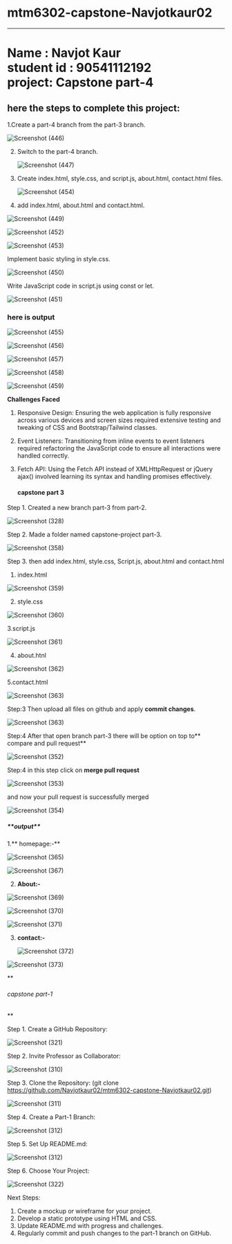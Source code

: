 # mtm6302-capstone-Navjotkaur02
 <hr><h1>Name : Navjot Kaur<br>student id : 90541112192<br>project: Capstone part-4 </h1> 

<h2>here the steps to complete this project:</h2> 

 1.Create a part-4 branch from the part-3 branch.

 ![Screenshot (446)](https://github.com/user-attachments/assets/fd755f6f-dea4-4565-bff8-1094d1997675)

2. Switch to the part-4 branch.
   
   ![Screenshot (447)](https://github.com/user-attachments/assets/0e0083a7-c2b2-4e99-a7fc-befd616ab344)

4. Create index.html, style.css, and script.js, about.html, contact.html files.

   ![Screenshot (454)](https://github.com/user-attachments/assets/9e501262-6176-42d4-bea5-73ec5974fa4c)

 5. add index.html, about.html and contact.html.
    
   ![Screenshot (449)](https://github.com/user-attachments/assets/64170486-4466-4e22-99a6-45a9b692f9b6)

   ![Screenshot (452)](https://github.com/user-attachments/assets/d3871024-ad7e-48ed-93e1-308f70bcde7b)

![Screenshot (453)](https://github.com/user-attachments/assets/3951eb7b-14c7-4b41-8256-a02474a51363)


Implement basic styling in style.css.

![Screenshot (450)](https://github.com/user-attachments/assets/56c51a41-e251-4c97-b981-1cc63766284d)

Write JavaScript code in script.js using const or let.

![Screenshot (451)](https://github.com/user-attachments/assets/67aaae31-49f4-4c03-8953-52b3a1103995)

<h3>here is output</h3>

![Screenshot (455)](https://github.com/user-attachments/assets/6b6b1589-56f3-4b3c-9840-981f5fdfd585)

![Screenshot (456)](https://github.com/user-attachments/assets/a37ccf63-bf87-468a-9afd-de2fd208b8e1)

![Screenshot (457)](https://github.com/user-attachments/assets/224e6026-9e54-40ed-ada5-2e9019cce5b6)

![Screenshot (458)](https://github.com/user-attachments/assets/9ccefcf1-2166-43a5-8e08-f3e82a8cf089)

![Screenshot (459)](https://github.com/user-attachments/assets/078071d0-6176-41ff-8162-c23800df8946)

**Challenges Faced**

1. Responsive Design:
Ensuring the web application is fully responsive across various devices and screen sizes required extensive testing and tweaking of CSS and Bootstrap/Tailwind classes.

2. Event Listeners:
Transitioning from inline events to event listeners required refactoring the JavaScript code to ensure all interactions were handled correctly.

3. Fetch API:
Using the Fetch API instead of XMLHttpRequest or jQuery ajax() involved learning its syntax and handling promises effectively.
 
 
   <h4>capstone part 3</h4>

 Step 1. Created a new branch part-3 from part-2.

![Screenshot (328)](https://github.com/Navjotkaur02/mtm6302-capstone-Navjotkaur02/assets/134635232/7da4f910-2c76-44a0-8320-1fe232e7fbb3)

Step 2. Made a folder named capstone-project part-3.

![Screenshot (358)](https://github.com/Navjotkaur02/mtm6302-capstone-Navjotkaur02/assets/134635232/98491806-fbe1-45cd-82eb-c279873c03c0)

Step 3. then add index.html, style.css, Script.js, about.html and contact.html 

1. index.html
   
![Screenshot (359)](https://github.com/Navjotkaur02/mtm6302-capstone-Navjotkaur02/assets/134635232/8509642a-8257-4b97-b529-3cabe222a3f6)

2. style.css

 ![Screenshot (360)](https://github.com/Navjotkaur02/mtm6302-capstone-Navjotkaur02/assets/134635232/cb663223-fc6d-4331-8aa0-78c4714400a5)

3.script.js

![Screenshot (361)](https://github.com/Navjotkaur02/mtm6302-capstone-Navjotkaur02/assets/134635232/645f1d60-6375-46b0-860c-862f46323566)

4. about.htnl

![Screenshot (362)](https://github.com/Navjotkaur02/mtm6302-capstone-Navjotkaur02/assets/134635232/fd1735a0-89be-4ce3-95aa-2b35f5c686c7)


5.contact.html 
 
 ![Screenshot (363)](https://github.com/Navjotkaur02/mtm6302-capstone-Navjotkaur02/assets/134635232/6065fa5a-8685-4e66-8dbe-464a18633346)

Step:3 Then upload all files on github and apply **commit changes**.

![Screenshot (363)](https://github.com/Navjotkaur02/mtm6302-capstone-Navjotkaur02/assets/134635232/965f7b43-6f66-4122-8b80-590acd63b9b1)


Step:4  After that open branch part-3 there will be option on top to** compare and pull request**

![Screenshot (352)](https://github.com/Navjotkaur02/mtm6302-capstone-Navjotkaur02/assets/134635232/d4fe4a27-640b-4e13-b38c-50631ea00612)

Step:4 in this step click on  **merge pull request**

![Screenshot (353)](https://github.com/Navjotkaur02/mtm6302-capstone-Navjotkaur02/assets/134635232/a5be21cd-bd3a-4e5c-b7c8-1f0868d4e7c9)

 and now your pull request is successfully merged 

 ![Screenshot (354)](https://github.com/Navjotkaur02/mtm6302-capstone-Navjotkaur02/assets/134635232/a40a8161-e2e3-4d60-be2e-ae32123c3232)

 <h5>**output**</h5>

1.** homepage:-**

![Screenshot (365)](https://github.com/user-attachments/assets/a8f45031-1db8-4759-9e02-a00083846bd6)

![Screenshot (367)](https://github.com/user-attachments/assets/108e4baf-942d-4ebf-b880-d7093cb20e07)

2. **About:-**

  ![Screenshot (369)](https://github.com/user-attachments/assets/2f673138-54fc-4a92-846b-c79cc13f53df)

![Screenshot (370)](https://github.com/user-attachments/assets/cd949ca3-35a6-4ae3-b315-8286db57b8b6)

![Screenshot (371)](https://github.com/user-attachments/assets/b67924da-f03d-47dc-b095-ed28cd49ed9f)

3. **contact:-**

   ![Screenshot (372)](https://github.com/user-attachments/assets/e5fbfdca-53cc-4d42-a1e9-70e15f1e4cb4)

![Screenshot (373)](https://github.com/user-attachments/assets/fa021b7f-9f89-4c88-85fc-a9aa759d0e39)


**<h6>capstone part-1</h6> **

 Step 1. Create a GitHub Repository:
 
![Screenshot (321)](https://github.com/Navjotkaur02/mtm6302-capstone-Navjotkaur02/assets/134635232/45e7f8d3-c152-4e2d-9269-e44e34e047b3)

 Step 2. Invite Professor as Collaborator:
 
![Screenshot (310)](https://github.com/Navjotkaur02/mtm6302-capstone-Navjotkaur02/assets/134635232/58157639-63c6-407a-80b0-be9bef6d8542)

  Step 3. Clone the Repository: 
  (git clone https://github.com/Navjotkaur02/mtm6302-capstone-Navjotkaur02.git)

![Screenshot (311)](https://github.com/Navjotkaur02/mtm6302-capstone-Navjotkaur02/assets/134635232/69b718f6-fd9b-45a9-9e90-9d111fa3e65d)

 
 Step 4. Create a Part-1 Branch:
 
![Screenshot (312)](https://github.com/Navjotkaur02/mtm6302-capstone-Navjotkaur02/assets/134635232/1ef6cfdf-cd70-4790-83e3-016b23cc1320)

 
 Step 5. Set Up README.md:
 
![Screenshot (312)](https://github.com/Navjotkaur02/mtm6302-capstone-Navjotkaur02/assets/134635232/0401d3d7-f118-41f3-b1e0-d3eac877a498)

 
 Step 6. Choose Your Project:
 
 ![Screenshot (322)](https://github.com/Navjotkaur02/mtm6302-capstone-Navjotkaur02/assets/134635232/407776eb-7ce8-4b90-892f-46fd69b483a5)

 Next Steps:
 1. Create a mockup or wireframe for your project.
 2. Develop a static prototype using HTML and CSS.
 3. Update README.md with progress and challenges.
 4. Regularly commit and push changes to the part-1 branch on GitHub.

